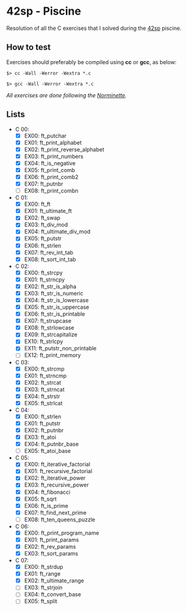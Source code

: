 # 42sp - Piscine
Resolution of all the C exercises that I solved during the [42sp](https://www.42sp.org.br/) piscine.

## How to test 
Exercises should preferably be compiled using **cc** or **gcc**, as below:

```
$> cc -Wall -Werror -Wextra *.c
```

```
$> gcc -Wall -Werror -Wextra *.c
```

*All exercises are done following the [Norminette](https://github.com/42School/norminette).*

## Lists
- C 00:
	- [x] EX00: ft_putchar
	- [x] EX01: ft_print_alphabet
	- [x] EX02: ft_print_reverse_alphabet
	- [x] EX03: ft_print_numbers
	- [x] EX04: ft_is_negative
	- [x] EX05: ft_print_comb
	- [x] EX06: ft_print_comb2
	- [x] EX07: ft_putnbr
	- [ ] EX08: ft_print_combn

- C 01:
	- [x] EX00: ft_ft
	- [x] EX01: ft_ultimate_ft
	- [x] EX02: ft_swap
	- [x] EX03: ft_div_mod
	- [x] EX04: ft_ultimate_div_mod
	- [x] EX05: ft_putstr
	- [x] EX06: ft_strlen
	- [x] EX07: ft_rev_int_tab
	- [x] EX08: ft_sort_int_tab

- C 02:
	- [x] EX00: ft_strcpy
	- [x] EX01: ft_strncpy
	- [x] EX02: ft_str_is_alpha
	- [x] EX03: ft_str_is_numeric
	- [x] EX04: ft_str_is_lowercase
	- [x] EX05: ft_str_is_uppercase
	- [x] EX06: ft_str_is_printable
	- [x] EX07: ft_strupcase
	- [x] EX08: ft_strlowcase
	- [x] EX09: ft_strcapitalize
	- [x] EX10: ft_strlcpy
	- [x] EX11: ft_putstr_non_printable
	- [ ] EX12: ft_print_memory

- C 03:
	- [x] EX00: ft_strcmp
	- [x] EX01: ft_strncmp
	- [x] EX02: ft_strcat
	- [x] EX03: ft_strncat
	- [x] EX04: ft_strstr
	- [x] EX05: ft_strlcat

- C 04:
	- [x] EX00: ft_strlen
	- [x] EX01: ft_putstr
	- [x] EX02: ft_putnbr
	- [x] EX03: ft_atoi
	- [x] EX04: ft_putnbr_base
	- [ ] EX05: ft_atoi_base

- C 05:
	- [x] EX00: ft_iterative_factorial
	- [x] EX01: ft_recursive_factorial
	- [x] EX02: ft_iterative_power
	- [x] EX03: ft_recursive_power
	- [x] EX04: ft_fibonacci
	- [x] EX05: ft_sqrt
	- [x] EX06: ft_is_prime
	- [x] EX07: ft_find_next_prime
	- [ ] EX08: ft_ten_queens_puzzle

- C 06:
	- [x] EX00: ft_print_program_name
	- [x] EX01: ft_print_params
	- [x] EX02: ft_rev_params
	- [x] EX03: ft_sort_params

- C 07:
	- [x] EX00: ft_strdup
	- [x] EX01: ft_range
	- [x] EX02: ft_ultimate_range
	- [ ] EX03: ft_strjoin
	- [ ] EX04: ft_convert_base
	- [ ] EX05: ft_split
